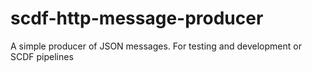 # scdf-http-message-producer
A simple producer of JSON messages. For testing and development or SCDF pipelines
